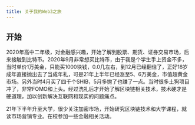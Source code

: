 ```yaml
---
title: 关于我的Web3之旅
---
```


## 开始

  2020年高中二年级，对金融感兴趣，开始了解到股票、期货、证券交易市场，后来接触到比特币。2020年9月非常想买比特币，由于我是个学生手上资金不多，当时单价1万美金，只能买1000块钱，0.0几左右，到12月已经翻倍了，正好18岁成年直接抛出去了当成年礼，可是21年上半年已经涨至5、6万美金，市值超黄金市场。另外当时4月买了四千个SHIB，5月多抛了也赚了一点。当时很多土狗项目冲了，非常FOMO和上头。经过洗礼后才开始了解区块链相关技术，技术硬才是硬道理，加以创新解决互联网和现实的问题痛点。

  21年下半年升至大学，很少关注加密市场，开始研究区块链技术和大学课程，就读市场营销专业。在校参加一些金融相关活动。